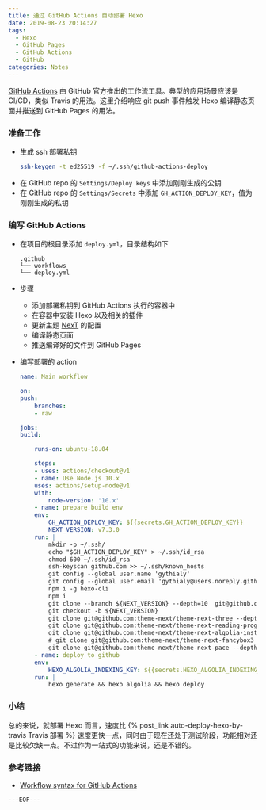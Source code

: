 ```yaml
---
title: 通过 GitHub Actions 自动部署 Hexo
date: 2019-08-23 20:14:27
tags:
  - Hexo
  - GitHub Pages
  - GitHub Actions
  - GitHub
categories: Notes
---
```


[GitHub Actions](https://help.github.com/en/articles/about-github-actions) 由 GitHub 官方推出的工作流工具。典型的应用场景应该是 CI/CD，类似 Travis 的用法。这里介绍响应 git push 事件触发 Hexo 编译静态页面并推送到 GitHub Pages 的用法。

### 准备工作

- 生成 ssh 部署私钥
    ```bash
    ssh-keygen -t ed25519 -f ~/.ssh/github-actions-deploy
    ```
- 在 GitHub repo 的 `Settings/Deploy keys` 中添加刚刚生成的公钥
- 在 GitHub repo 的 `Settings/Secrets` 中添加 `GH_ACTION_DEPLOY_KEY`，值为刚刚生成的私钥

### 编写 GitHub Actions

- 在项目的根目录添加 `deploy.yml`，目录结构如下
    ```
    .github
    └── workflows
    └── deploy.yml
    ```

- 步骤
    - 添加部署私钥到 GitHub Actions 执行的容器中
    - 在容器中安装 Hexo 以及相关的插件
    - 更新主题 [NexT](https://github.com/theme-next/hexo-theme-next) 的配置
    - 编译静态页面
    - 推送编译好的文件到 GitHub Pages

- 编写部署的 action

    ```yml
    name: Main workflow

    on:
    push:
        branches:
        - raw

    jobs:
    build:

        runs-on: ubuntu-18.04

        steps:
        - uses: actions/checkout@v1
        - name: Use Node.js 10.x
        uses: actions/setup-node@v1
        with:
            node-version: '10.x'
        - name: prepare build env
        env:
            GH_ACTION_DEPLOY_KEY: ${{secrets.GH_ACTION_DEPLOY_KEY}}
            NEXT_VERSION: v7.3.0
        run: |
            mkdir -p ~/.ssh/
            echo "$GH_ACTION_DEPLOY_KEY" > ~/.ssh/id_rsa
            chmod 600 ~/.ssh/id_rsa
            ssh-keyscan github.com >> ~/.ssh/known_hosts
            git config --global user.name 'gythialy'
            git config --global user.email 'gythialy@users.noreply.github.com'
            npm i -g hexo-cli
            npm i
            git clone --branch ${NEXT_VERSION} --depth=10  git@github.com:theme-next/hexo-theme-next.git themes/next
            git checkout -b ${NEXT_VERSION}
            git clone git@github.com:theme-next/theme-next-three --depth=1 themes/next/source/lib/three
            git clone git@github.com:theme-next/theme-next-reading-progress --depth=1 themes/next/source/lib/reading_progress
            git clone git@github.com:theme-next/theme-next-algolia-instant-search --depth=1 themes/next/source/lib/algolia-instant-search
            # git clone git@github.com:theme-next/theme-next-fancybox3  --depth=1 themes/next/source/lib/fancybox
            git clone git@github.com:theme-next/theme-next-pace --depth=1 themes/next/source/lib/pace
        - name: deploy to github
        env:
            HEXO_ALGOLIA_INDEXING_KEY: ${{secrets.HEXO_ALGOLIA_INDEXING_KEY}}
        run: |
            hexo generate && hexo algolia && hexo deploy
    ```

### 小结

总的来说，就部署 Hexo 而言，速度比 {% post_link auto-deploy-hexo-by-travis Travis 部署 %} 速度更快一点，同时由于现在还处于测试阶段，功能相对还是比较欠缺一点。不过作为一站式的功能来说，还是不错的。

### 参考链接

- [Workflow syntax for GitHub Actions](https://help.github.com/en/articles/workflow-syntax-for-github-actions)

`---EOF---`